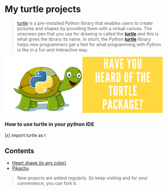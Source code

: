 # My turtle projects
> [turtle](https://docs.python.org/3/library/turtle.html) is a pre-installed Python library that enables users to create pictures and shapes by providing them with a virtual canvas.  The onscreen pen that you use for drawing is called the [__turtle__](https://docs.python.org/3/library/turtle.html) and this is what gives the library its name.  In short, the Python [**turtle**](https://docs.python.org/3/library/turtle.html) library helps new programmers get a feel for what programming with Python is like in a fun and interactive way.

![Turtle-python module](/images/python-turtle-logo.png)

### How to use turtle in your python IDE

[x]
import turtle as t 

## Contents

- [Heart shape (in any color)](https://github.com/nitin30kumar/turtle-projects/blob/main/heart/heart_in_any_color.py)
- [Pikachu](https://github.com/nitin30kumar/turtle-projects/blob/main/pikachu/pikachu-using-turtle.py)


> New projects are added regularly. So keep visiting and for your convenience, you can fork it.

